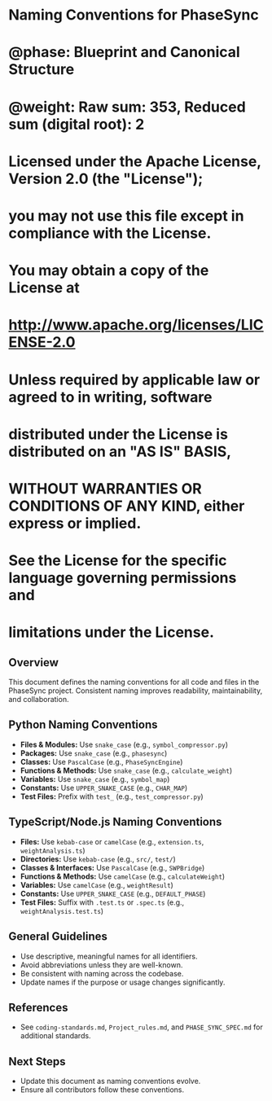 # Naming Conventions for PhaseSync
#
# @phase: Blueprint and Canonical Structure
# @weight: Raw sum: 353, Reduced sum (digital root): 2
#
# Licensed under the Apache License, Version 2.0 (the "License");
# you may not use this file except in compliance with the License.
# You may obtain a copy of the License at
#
#     http://www.apache.org/licenses/LICENSE-2.0
#
# Unless required by applicable law or agreed to in writing, software
# distributed under the License is distributed on an "AS IS" BASIS,
# WITHOUT WARRANTIES OR CONDITIONS OF ANY KIND, either express or implied.
# See the License for the specific language governing permissions and
# limitations under the License.

## Overview

This document defines the naming conventions for all code and files in the PhaseSync project. Consistent naming improves readability, maintainability, and collaboration.



## Python Naming Conventions

- **Files & Modules:** Use `snake_case` (e.g., `symbol_compressor.py`)
- **Packages:** Use `snake_case` (e.g., `phasesync`)
- **Classes:** Use `PascalCase` (e.g., `PhaseSyncEngine`)
- **Functions & Methods:** Use `snake_case` (e.g., `calculate_weight`)
- **Variables:** Use `snake_case` (e.g., `symbol_map`)
- **Constants:** Use `UPPER_SNAKE_CASE` (e.g., `CHAR_MAP`)
- **Test Files:** Prefix with `test_` (e.g., `test_compressor.py`)



## TypeScript/Node.js Naming Conventions

- **Files:** Use `kebab-case` or `camelCase` (e.g., `extension.ts`, `weightAnalysis.ts`)
- **Directories:** Use `kebab-case` (e.g., `src/`, `test/`)
- **Classes & Interfaces:** Use `PascalCase` (e.g., `SWPBridge`)
- **Functions & Methods:** Use `camelCase` (e.g., `calculateWeight`)
- **Variables:** Use `camelCase` (e.g., `weightResult`)
- **Constants:** Use `UPPER_SNAKE_CASE` (e.g., `DEFAULT_PHASE`)
- **Test Files:** Suffix with `.test.ts` or `.spec.ts` (e.g., `weightAnalysis.test.ts`)



## General Guidelines

- Use descriptive, meaningful names for all identifiers.
- Avoid abbreviations unless they are well-known.
- Be consistent with naming across the codebase.
- Update names if the purpose or usage changes significantly.



## References

- See `coding-standards.md`, `Project_rules.md`, and `PHASE_SYNC_SPEC.md` for additional standards.



## Next Steps

- Update this document as naming conventions evolve.
- Ensure all contributors follow these conventions. 